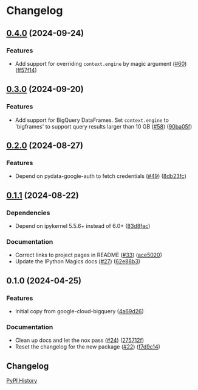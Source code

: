 # Changelog

## [0.4.0](https://github.com/googleapis/python-bigquery-magics/compare/v0.3.0...v0.4.0) (2024-09-24)


### Features

* Add support for overriding `context.engine` by magic argument ([#60](https://github.com/googleapis/python-bigquery-magics/issues/60)) ([ff57f14](https://github.com/googleapis/python-bigquery-magics/commit/ff57f14aa43c60ffc02b8966da2405c31ea42c64))

## [0.3.0](https://github.com/googleapis/python-bigquery-magics/compare/v0.2.0...v0.3.0) (2024-09-20)


### Features

* Add support for BigQuery DataFrames. Set `context.engine` to 'bigframes' to support query results larger than 10 GB ([#58](https://github.com/googleapis/python-bigquery-magics/issues/58)) ([90ba05f](https://github.com/googleapis/python-bigquery-magics/commit/90ba05f3d918979788e01b0cd3201ac8f01741a9))

## [0.2.0](https://github.com/googleapis/python-bigquery-magics/compare/v0.1.1...v0.2.0) (2024-08-27)


### Features

* Depend on pydata-google-auth to fetch credentials ([#49](https://github.com/googleapis/python-bigquery-magics/issues/49)) ([8db23fc](https://github.com/googleapis/python-bigquery-magics/commit/8db23fc60624baae9c0dffd500d8856cb6e92f42))

## [0.1.1](https://github.com/googleapis/python-bigquery-magics/compare/v0.1.0...v0.1.1) (2024-08-22)


### Dependencies

* Depend on ipykernel 5.5.6+ instead of 6.0+ ([83d8fac](https://github.com/googleapis/python-bigquery-magics/commit/83d8facf6d04752c1f8c5e25575a3975c9b30e1c))


### Documentation

* Correct links to project pages in README ([#33](https://github.com/googleapis/python-bigquery-magics/issues/33)) ([ace5020](https://github.com/googleapis/python-bigquery-magics/commit/ace5020ff8ae374145579e75cb996150680f2bde))
* Update the IPython Magics docs ([#27](https://github.com/googleapis/python-bigquery-magics/issues/27)) ([62e88b3](https://github.com/googleapis/python-bigquery-magics/commit/62e88b3f4a595ecdc4a00d661b956c5d50fd6c35))

## 0.1.0 (2024-04-25)


### Features

* Initial copy from google-cloud-bigquery ([4a69d26](https://github.com/googleapis/python-bigquery-magics/commit/4a69d26ae3e5e7c659c7b79ac935393abb4146e3))


### Documentation

* Clean up docs and let the nox pass ([#24](https://github.com/googleapis/python-bigquery-magics/issues/24)) ([275712f](https://github.com/googleapis/python-bigquery-magics/commit/275712f4e4b647cda2d253e1f6b7a2fa093ee7c1))
* Reset the changelog for the new package ([#22](https://github.com/googleapis/python-bigquery-magics/issues/22)) ([f7d9c14](https://github.com/googleapis/python-bigquery-magics/commit/f7d9c1445feac32e468a3e06ca55c9474a1ae548))

## Changelog

[PyPI History][1]

[1]: https://pypi.org/project/bigquery-magics/#history
